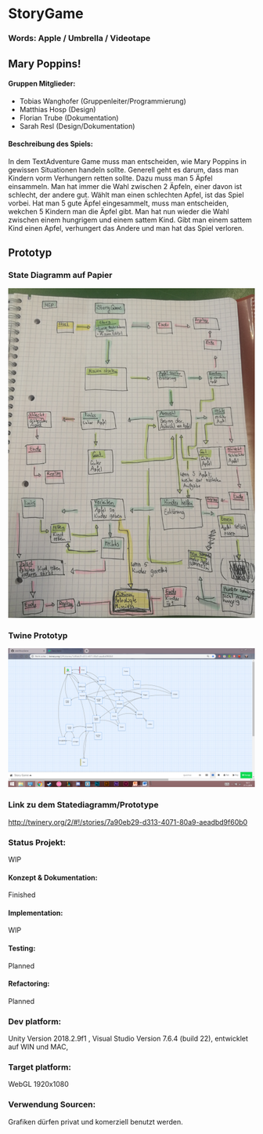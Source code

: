 # StoryGame

### Words: Apple / Umbrella / Videotape

## Mary Poppins!


#### Gruppen Mitglieder: 

- Tobias Wanghofer (Gruppenleiter/Programmierung)
- Matthias Hosp (Design)
- Florian Trube (Dokumentation)
- Sarah Resl (Design/Dokumentation)


#### Beschreibung des Spiels:
In dem TextAdventure Game muss man entscheiden, wie Mary Poppins in gewissen Situationen handeln sollte. 
Generell geht es darum, dass man Kindern vorm Verhungern retten sollte. Dazu muss man 5 Äpfel einsammeln. Man hat immer die Wahl zwischen 2 Äpfeln, einer davon ist schlecht, der andere gut. Wählt man einen schlechten Apfel, ist das Spiel vorbei.
Hat man 5 gute Äpfel eingesammelt, muss man entscheiden, wekchen 5 Kindern man die Äpfel gibt. Man hat nun wieder die Wahl zwischen einem hungrigem und einem sattem Kind. Gibt man einem sattem Kind einen Apfel, verhungert das Andere und man hat das Spiel verloren.

## Prototyp

### State Diagramm auf Papier
![State Diagramm auf Papier](https://github.com/sresl/StoryGame/blob/master/Screenshots/GrundideeStatesPapier.jpg)

### Twine Prototyp
![Twine Prototyp](https://github.com/sresl/StoryGame/blob/master/Screenshots/PrototypTwine.png)

### Link zu dem Statediagramm/Prototype
http://twinery.org/2/#!/stories/7a90eb29-d313-4071-80a9-aeadbd9f60b0



### Status Projekt:
WIP

#### Konzept & Dokumentation:
Finished
#### Implementation:
WIP
#### Testing:
Planned
#### Refactoring: 
Planned


### Dev platform: 
Unity Version 2018.2.9f1 , Visual Studio Version 7.6.4 (build 22), entwicklet auf WIN und MAC,
### Target platform:
WebGL 1920x1080
### Verwendung Sourcen:
Grafiken dürfen privat und komerziell benutzt werden.
